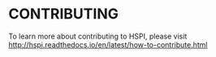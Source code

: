CONTRIBUTING
============

To learn more about contributing to HSPI, please visit http://hspi.readthedocs.io/en/latest/how-to-contribute.html